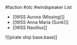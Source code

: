 #faction #otc #windspeaker
List
- [[WSS Aurora (Missing)]]
- [[WSS Anna Maria (Sunk)]]
- [[WSS Nautilus]]

![[pirate ship base.base]]